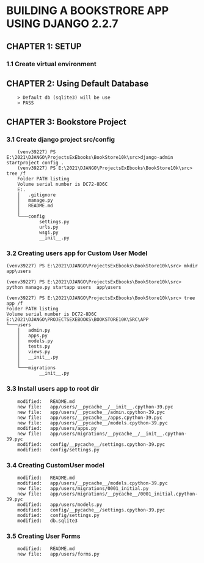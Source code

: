 # BUILDING A BOOKSTRORE APP USING DJANGO 2.2.7

## CHAPTER 1: SETUP

### 1.1 Create virtual environment

## CHAPTER 2: Using Default Database

        > Default db (sqlite3) will be use
        > PASS

## CHAPTER 3: Bookstore Project

### 3.1 Create django project src/config

        (venv39227) PS E:\2021\DJANGO\ProjectsExEbooks\BookStore10k\src>django-admin startproject config .
        (venv39227) PS E:\2021\DJANGO\ProjectsExEbooks\BookStore10k\src> tree /f
        Folder PATH listing
        Volume serial number is DC72-8D6C
        E:.
        │   .gitignore
        │   manage.py
        │   README.md
        │
        └───config
                settings.py
                urls.py
                wsgi.py
                __init__.py

### 3.2 Creating users app for Custom User Model

    (venv39227) PS E:\2021\DJANGO\ProjectsExEbooks\BookStore10k\src> mkdir app\users

    (venv39227) PS E:\2021\DJANGO\ProjectsExEbooks\BookStore10k\src> python manage.py startapp users  app\users

    (venv39227) PS E:\2021\DJANGO\ProjectsExEbooks\BookStore10k\src> tree app /f
    Folder PATH listing
    Volume serial number is DC72-8D6C
    E:\2021\DJANGO\PROJECTSEXEBOOKS\BOOKSTORE10K\SRC\APP
    └───users
        │   admin.py
        │   apps.py
        │   models.py
        │   tests.py
        │   views.py
        │   __init__.py
        │
        └───migrations
                __init__.py

### 3.3 Install users app to root dir

        modified:   README.md
        new file:   app/users/__pycache__/__init__.cpython-39.pyc
        new file:   app/users/__pycache__/admin.cpython-39.pyc
        new file:   app/users/__pycache__/apps.cpython-39.pyc
        new file:   app/users/__pycache__/models.cpython-39.pyc
        modified:   app/users/apps.py
        new file:   app/users/migrations/__pycache__/__init__.cpython-39.pyc
        modified:   config/__pycache__/settings.cpython-39.pyc
        modified:   config/settings.py

### 3.4 Creating CustomUser model

        modified:   README.md
        modified:   app/users/__pycache__/models.cpython-39.pyc
        new file:   app/users/migrations/0001_initial.py
        new file:   app/users/migrations/__pycache__/0001_initial.cpython-39.pyc
        modified:   app/users/models.py
        modified:   config/__pycache__/settings.cpython-39.pyc
        modified:   config/settings.py
        modified:   db.sqlite3

### 3.5 Creating User Forms

        modified:   README.md
        new file:   app/users/forms.py
